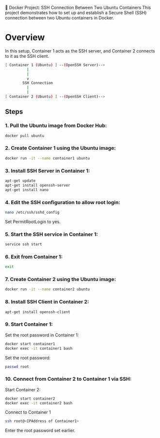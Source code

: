 🐋 Docker Project: SSH Connection Between Two Ubuntu Containers
This project demonstrates how to set up and establish a Secure Shell (SSH) connection between two Ubuntu containers in Docker.

# Overview
In this setup, Container 1 acts as the SSH server, and Container 2 connects to it as the SSH client.
```bash
[ Container 1 (Ubuntu) ] --(OpenSSH Server)-->
          |
          |
          v
        SSH Connection
          |
          |
[ Container 2 (Ubuntu) ] --(OpenSSH Client)-->
```

## Steps
### 1. Pull the Ubuntu image from Docker Hub:
```bash
docker pull ubuntu
```

### 2. Create Container 1 using the Ubuntu image:
```bash
docker run -it --name container1 ubuntu
```

### 3. Install SSH Server in Container 1:
```bash
apt-get update
apt-get install openssh-server
apt-get install nano
```

### 4. Edit the SSH configuration to allow root login:
```bash
nano /etc/ssh/sshd_config
```
Set PermitRootLogin to yes.


### 5. Start the SSH service in Container 1:
```bash
service ssh start
```

### 6. Exit from Container 1:
```bash
exit
```

### 7. Create Container 2 using the Ubuntu image:
```bash
docker run -it --name container2 ubuntu
```

### 8. Install SSH Client in Container 2:
```bash
apt-get install openssh-client
```

### 9. Start Container 1:

Set the root password in Container 1:
```bash
docker start container1
docker exec -it container1 bash
```

Set the root password:
```bash
passwd root
```

### 10. Connect from Container 2 to Container 1 via SSH:

Start Container 2:
```bash
docker start container2
docker exec -it container2 bash
```

Connect to Container 1
```bash
ssh root@<IPAddress of Container1>
```
Enter the root password set earlier.
